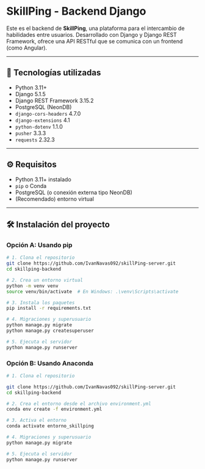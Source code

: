 # SkillPing - Backend Django

Este es el backend de **SkillPing**, una plataforma para el intercambio de habilidades entre usuarios. Desarrollado con Django y Django REST Framework, ofrece una API RESTful que se comunica con un frontend (como Angular).

---

## 🚀 Tecnologías utilizadas

- Python 3.11+
- Django 5.1.5
- Django REST Framework 3.15.2
- PostgreSQL (NeonDB)
- `django-cors-headers` 4.7.0
- `django-extensions` 4.1
- `python-dotenv` 1.1.0
- `pusher` 3.3.3
- `requests` 2.32.3

---

## ⚙️ Requisitos

- Python 3.11+ instalado
- `pip` o Conda
- PostgreSQL (o conexión externa tipo NeonDB)
- (Recomendado) entorno virtual

---

## 🛠️ Instalación del proyecto

### Opción A: Usando pip

```bash
# 1. Clona el repositorio
git clone https://github.com/IvanNavas092/skillPing-server.git
cd skillping-backend

# 2. Crea un entorno virtual
python -m venv venv
source venv/bin/activate  # En Windows: .\venv\Scripts\activate

# 3. Instala los paquetes
pip install -r requirements.txt

# 4. Migraciones y superusuario
python manage.py migrate
python manage.py createsuperuser

# 5. Ejecuta el servidor
python manage.py runserver
```
### Opción B: Usando Anaconda
```bash
# 1. Clona el repositorio

git clone https://github.com/IvanNavas092/skillPing-server.git
cd skillping-backend

# 2. Crea el entorno desde el archivo environment.yml
conda env create -f environment.yml

# 3. Activa el entorno
conda activate entorno_skillping

# 4. Migraciones y superusuario
python manage.py migrate

# 5. Ejecuta el servidor
python manage.py runserver
```
